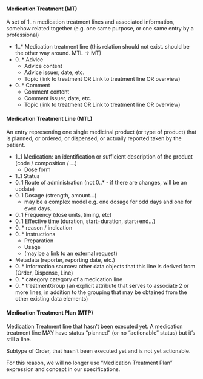 #### Medication Treatment (MT)

A set of 1..n medication treatment lines and associated information, somehow related together (e.g. one same purpose, or one same entry by a professional)

* 1..* Medication treatment line (this relation should not exist. should be the other way around. MTL → MT)
* 0..* Advice
  * Advice content
  * Advice issuer, date, etc.
  * Topic (link to treatment OR Link to treatment line OR overview)
* 0..* Comment 
  * Comment content
  * Comment issuer, date, etc.
  * Topic (link to treatment OR Link to treatment line OR overview)

#### Medication Treatment Line (MTL)

An entry representing one single medicinal product (or type of product) that is planned, or ordered, or dispensed, or actually reported taken by the patient.
* 1..1 Medication: an identification or sufficient description of the product (code / composition / …)
  * Dose form
* 1..1 Status
* 0..1 Route of administration (not 0..* - if there are changes, will be an update)
* 0..1 Dosage (strength, amount…) 
  * may be a complex model e.g. one dosage for odd days and one for even days.
* 0..1 Frequency (dose units, timing, etc)
* 0..1 Effective time (duration, start+duration, start+end...)
* 0..* reason / indication 
* 0..* Instructions
  * Preparation 
  * Usage
  * (may be a link to an external request)
* Metadata (reporter, reporting date, etc.)
* 0..* Information sources: other data objects that this line is derived from (Order, Dispense, Line)
* 0..* category category of a medication line
* 0..* treatmentGroup (an explicit attribute that serves to associate 2 or more lines, in addition to the grouping that may be obtained from the other existing data elements)

#### Medication Treatment Plan (MTP)



Medication Treatment line that hasn’t been executed yet. 
A medication treatment line MAY have status “planned” (or no “actionable” status) but it’s still a line.

Subtype of Order, that hasn’t been executed yet and is not yet actionable.

For this reason, we will no longer use “Medication Treatment Plan” expression and concept in our specifications. 

